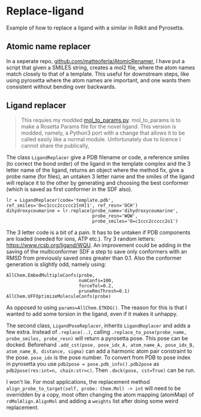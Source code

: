 # Replace-ligand
Example of how to replace a ligand with a similar in Rdkit and Pyrosetta.

## Atomic name replacer
In a seperate repo, [github.com/matteoferla/AtomicRenamer](https://github.com/matteoferla/AtomicRenamer),
I have put a script that given a SMILES string, creates a mol2 file,
where the atom names match closely to that of a template.
This useful for downstream steps, like using pyrosetta where the atom names are important,
and one wants them consistent without bending over backwards.

## Ligand replacer
> This requies my modded [mol_to_params.py](https://github.com/matteoferla/mol_to_params.py).
> mol_to_params is to make a Rosetta Params file for the novel ligand.
> This version is modded, namely, a Python3 port with a change that allows it to be called easily like a normal module.
> Unfortunately due to licence I cannot share the  publically,

The class `LigandReplacer` give a PDB filename or code, 
a reference smiles (to correct the bond order) of the ligand in the template complex
and the 3 letter name of the ligand, returns an object where the method fix, give a probe name (for files),
an untaken 3 letter name and the smiles of the ligand will replace it to the other by generating and 
choosing the best conformer (which is saved as first conformer in the SDF also).

    lr = LigandReplacer(code='template.pdb', ref_smiles='O=c1ccc2ccccc2[nH]1', ref_resn='OCH')
    dihydroxycoumarine = lr.replace(probe_name='dihydroxycoumarine',
                                    probe_resn='WQW',
                                    probe_smiles='O=c1ccc2ccccc2o1')


The 3 letter code is a bit of a pain.
It has to be untaken if PDB components are loaded (needed for ions, ATP etc.).
Try 3 random letters: https://www.rcsb.org/ligand/WQU.
An improvement could be adding in the saving of the multiconformer SDF a step to save only conformers with an 
RMSD from previously saved ones greater than 0.1. Also the conformer generation is slightly odd,
namely using:

    AllChem.EmbedMultipleConfs(probe,
                               numConfs=100,
                               forceTol=0.2,
                               pruneRmsThresh=0.1)
    AllChem.UFFOptimizeMoleculeConfs(probe)

As opposed to using `params=AllChem.ETKDG()`.
The reason for this is that I wanted to add some torsion in the ligand, even if it makes it unhappy.

The second class, `LigandPoseReplacer`, inherits `LigandReplacer` and adds a few extra.
Instead of `.replace(..)`, calling `.replace_to_pose(probe_name, probe_smiles, probe_resn)`
will return a pyrosetta pose.
This pose can be docked.
Beforehand `.add_cst(pose, pose_idx_A, atom_name_A, pose_idx_B, atom_name_B, distance, sigma)`
can add a harmonic atom pair constraint to the pose.
`pose_idx` is the pose number.
To convert from PDB to pose index in pyrosetta you use `pdb2pose = pose.pdb_info().pdb2pose` as `pdb2pose(res:int=n, chain:str=c)`.
Then `.dock(pose, cst=True)` can be run.

I won't lie. For most applications, the replacement method 
`align_probe_to_target(self, probe: Chem.Mol) -> int` will need to be overridden by a copy, most often 
changing the atom mapping (atomMap) of `rdMolAlign.AlignMol` and adding a `weights` list after doing some weird replacement.